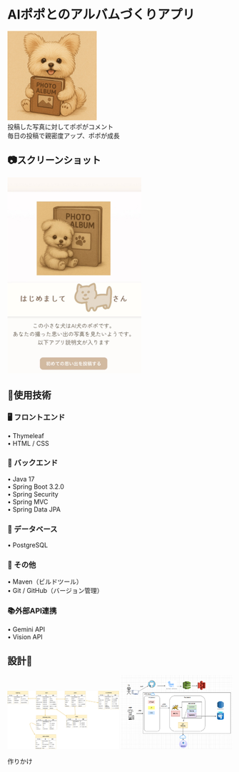 <h1>AIポポとのアルバムづくりアプリ</h1>
<img src="readme-assets/popo-album.png" alt="Popoの笑顔" width="200">　<br>
投稿した写真に対してポポがコメント <br>
毎日の投稿で親密度アップ、ポポが成長<br>

<h2>📷スクリーンショット</h2>

<img src="readme-assets/sample.png" alt="画面イメージ" width="300">

<h2>🚀使用技術</h2>

<h3>🖥️ フロントエンド</h3>
• Thymeleaf <br>
• HTML / CSS<br>


<h3>🧠 バックエンド</h3>
• Java 17<br>
• Spring Boot 3.2.0<br>
• Spring Security<br>
• Spring MVC<br>
• Spring Data JPA<br>


<h3>💾 データベース</h3>
• PostgreSQL<br>

<h3>🧰 その他</h3>
• Maven（ビルドツール）<br>
• Git / GitHub（バージョン管理）<br>

<h3>📚外部API連携</h3>
• Gemini API<br>
• Vision API<br>


<h2>設計🔨</h2>
<img src="readme-assets/er.png" width="250"> 
<img src="readme-assets/arc.png" width="250">

作りかけ